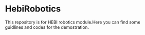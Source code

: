 # HebiRobotics
This repository is for HEBI robotics module.Here you can find some guidlines and codes for the demostration. 
